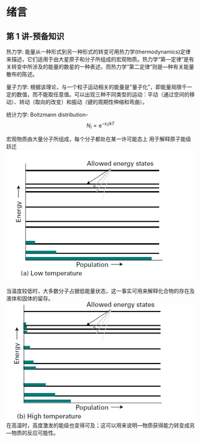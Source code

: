 # 绪言
## 第 1 讲-预备知识

热力学:
能量从一种形式到另一种形式的转变可用热力学(thermodynamics)定律来描述，它们适用于由大星原子和分子所组成的宏观物质。热力学“第—定律”是有关转变中所涉及的能量的数星的一种表述，而热力学“第二定律”则是—种有关能量散布的陈述。

量子力学:
根据该理论，与一个粒子运动相关的能量是"量子化"，即能量局限千一定的数值，而不能取任意值。可以出现三种不同类型的运动：平动（通过空间的移动）、转动（取向的改变）和振动（键的周期性伸缩和弯曲）。

统计力学:
Boltzmann distribution-
$$N_i\propto\mathrm{e}^{-\varepsilon_i/kT}$$
 
宏观物质由大量分子所组成，每个分子都处在某一许可能态上
用于解释原子能级跃迁
![](_assets/第0章绪言-20250204.png)

当温度较低时，大多数分子占据低能量状态，这一事实可用来解释化合物的存在及液体和固体的留存。
![](_assets/第0章绪言-20250204-1.png)
在高温时，高度激发的能级也变得可及；这可以用来说明—物质获得能力转变成另—物质的反应可能性。

